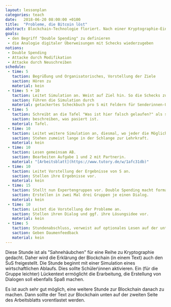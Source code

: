 ```yaml
---
layout: lessonplan
categories: teach
date:   2018-06-20 08:00:00 +0100
title:  "Probleme, die Bitcoin löst"
abstract: Blockchain-Technologie floriert. Nach einer Kryptographie-Einführung in symmetrische und asymmetrische Verschlüsselungsverfahren, Hashing und digitale Signaturen gibt diese Unterrichts-Doppelstunde einen Einblick in die Blockchain.
goals:
 - den Begriff "Double Spending" zu definieren
 - die Analogie digitaler Überweisungen mit Schecks wiederzugeben
notions:
 - Double Spending
 - Attacke durch Modifikation
 - Attacke durch Neuschreiben
schedule:
 - time: 5
   taction: Begrüßung und Organisatorisches, Vorstellung der Ziele
   saction: Hören zu
   material: kein
 - time: 5 + 10
   taction: Leitet Simulation an. Weist auf Ziel hin. So die Schecks zu verteilen und Handel auszumachen, dass man möglichst viel Geld hat. Hat vorher zwei S gebrieft, dass eines dem anderen Schecks schicken soll, die es sich nicht leisten kann. Macht einen Zwischenstand. S sind reicher. Lässt die Simulation weiterlaufen.
   saction: Führen die Simulation durch
   material: getackertes Scheckbuch pro S mit Feldern für Senderinnen-Unterschrift, Empfängerin und Betrag
 - time: 5
   taction: Schreibt an die Tafel "Was ist hier falsch gelaufen?" als stillen Impuls.
   saction: beschreiben, was pasiert ist.
   material: Tafel.
 - time: 10
   taction: Leitet weitere Simulation an, diesmal, wo jeder die Möglichkeit hat, zu Lehrkraft zu laufen, um einen Check gegenzeichnen zu lassen, ob sich jemand das leisten kann.
   saction: Stehen zumeist lange in der Schlange zur Lehrkraft.
   material: kein
 - time: 10
   taction: Lesen gemeinsam AB.
   saction: Bearbeiten Aufgabe 1 und 2 mit Partnerin.
   material: "[Arbeitsblatt](https://www.tutory.de/w/1afc31db)"
 - time: 10
   taction: Leitet Vorstellung der Ergebnisse von S an.
   saction: Stellen ihre Ergebnisse vor.
   material: kein
 - time: 15
   taction: Stellt nun Expertengruppen vor. Double Spending macht formaler, was das Problem in der ersten Simulation war, zwei weitere Attacken werden vorgestellt. S sollen einen kurzen Dialog erstellen, der ihr Problem erklärt. Falls sie schneller fertig sind, sollen sie Ideen entwickeln (und alternative Dialoge) wie ihr Problem gelöst werden kann.
   saction: Erstellen in zwei Mal drei Gruppen je einen Dialog.
   material: kein
 - time: 10
   taction: Leitet die Vorstellung der Probleme an.
   saction: Stellen ihren Dialog und ggf. ihre Lösungsidee vor.
   material: kein
 - time: 5
   taction: Stundenabschluss, verweist auf optionales Lesen auf der unteren Rückseite, Ziele-Check
   saction: Geben Daumenfeedback
   material: kein
---
```


Diese Stunde ist als "Sahnehäubchen" für eine Reihe zu Kryptographie gedacht. Daher wird die Erklärung der Blockchain (in einem Text) auch den SuS freigestellt. Die Stunde beginnt mit einer Simulation eines wirtschaftlichen Ablaufs. Dies sollte Schüler\innen aktivieren. Ein (für die Gruppe leichter) Lückentext ermöglicht die Erarbeitung, die Erstellung von Dialogen soll ebenfalls Spaß machen.
<!--more-->
Es ist auch sehr gut möglich, eine weitere Stunde zur Blockchain danach zu machen. Dann sollte der Text zur Blockchain unten auf der zweiten Seite des Arbeitsblatts vorentlastet werden.